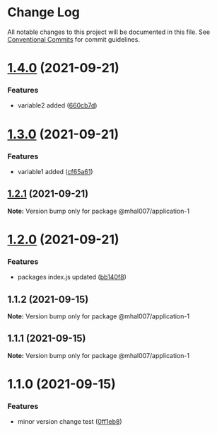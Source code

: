 # Change Log

All notable changes to this project will be documented in this file.
See [Conventional Commits](https://conventionalcommits.org) for commit guidelines.

# [1.4.0](https://github.com/mhal007/lerna-publish-test/compare/@mhal007/application-1@1.3.0...@mhal007/application-1@1.4.0) (2021-09-21)


### Features

* variable2 added ([660cb7d](https://github.com/mhal007/lerna-publish-test/commit/660cb7d7cf6a1b954ca74d770a6e88e4f90c6b84))





# [1.3.0](https://github.com/mhal007/lerna-publish-test/compare/@mhal007/application-1@1.2.1...@mhal007/application-1@1.3.0) (2021-09-21)


### Features

* variable1 added ([cf65a61](https://github.com/mhal007/lerna-publish-test/commit/cf65a6131d7d60c1e28d076e3781e68f10ecab2c))





## [1.2.1](https://github.com/mhal007/lerna-publish-test/compare/@mhal007/application-1@1.2.0...@mhal007/application-1@1.2.1) (2021-09-21)

**Note:** Version bump only for package @mhal007/application-1





# [1.2.0](https://github.com/mhal007/lerna-publish-test/compare/@mhal007/application-1@1.1.2...@mhal007/application-1@1.2.0) (2021-09-21)


### Features

* packages index.js updated ([bb140f8](https://github.com/mhal007/lerna-publish-test/commit/bb140f8cb520117599bb94bf04c2bee54f9ac450))





## 1.1.2 (2021-09-15)

**Note:** Version bump only for package @mhal007/application-1





## 1.1.1 (2021-09-15)

**Note:** Version bump only for package @mhal007/application-1





# 1.1.0 (2021-09-15)


### Features

* minor version change test ([0ff1eb8](https://github.com/mhal007/lerna-publish-test/commit/0ff1eb8190622a91f1aae7c273f94ea0e33ae6ce))
